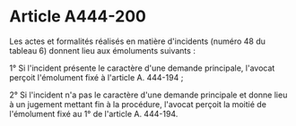 # Article A444-200

Les actes et formalités réalisés en matière d'incidents (numéro 48 du tableau 6) donnent lieu aux émoluments suivants :

1° Si l'incident présente le caractère d'une demande principale, l'avocat perçoit l'émolument fixé à l'article A. 444-194 ;

2° Si l'incident n'a pas le caractère d'une demande principale et donne lieu à un jugement mettant fin à la procédure, l'avocat perçoit la moitié de l'émolument fixé au 1° de l'article A. 444-194.
